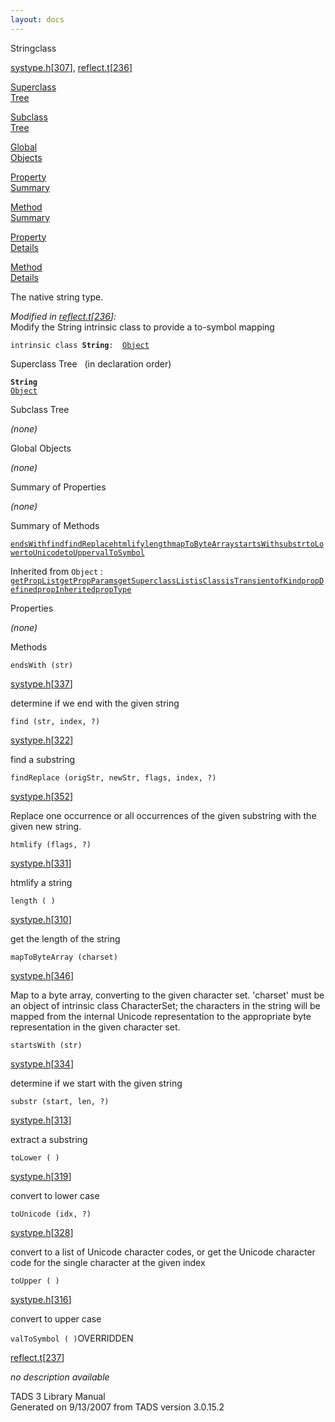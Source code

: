 ```yaml
---
layout: docs
---
```

<span class="title">String</span><span class="type">class</span>

[systype.h](../file/systype.h.html)\[[307](../source/systype.h.html#307)\],
[reflect.t](../file/reflect.t.html)\[[236](../source/reflect.t.html#236)\]

[Superclass  
Tree](#_SuperClassTree_)

[Subclass  
Tree](#_SubClassTree_)

[Global  
Objects](#_ObjectSummary_)

[Property  
Summary](#_PropSummary_)

[Method  
Summary](#_MethodSummary_)

[Property  
Details](#_Properties_)

[Method  
Details](#_Methods_)

<div class="fdesc">

The native string type.

*Modified in
[reflect.t](../file/reflect.t.html)\[[236](../source/reflect.t.html#236)\]:*  
Modify the String intrinsic class to provide a to-symbol mapping

`intrinsic class `**`String`**` :   `[`Object`](../object/Object1.html)

</div>

<span id="_SuperClassTree_"></span>

<div class="mjhd">

<span class="hdln">Superclass Tree</span>   (in declaration order)

</div>

**`String`**  
[`Object`](../object/Object1.html)  
<span id="_SubClassTree_"></span>

<div class="mjhd">

<span class="hdln">Subclass Tree</span>  

</div>

*(none)* <span id="_ObjectSummary_"></span>

<div class="mjhd">

<span class="hdln">Global Objects</span>  

</div>

*(none)* <span id="_PropSummary_"></span>

<div class="mjhd">

<span class="hdln">Summary of Properties</span>  

</div>





*(none)* <span id="_MethodSummary_"></span>

<div class="mjhd">

<span class="hdln">Summary of Methods</span>  

</div>

[`endsWith`](#endsWith)[`find`](#find)[`findReplace`](#findReplace)[`htmlify`](#htmlify)[`length`](#length)[`mapToByteArray`](#mapToByteArray)[`startsWith`](#startsWith)[`substr`](#substr)[`toLower`](#toLower)[`toUnicode`](#toUnicode)[`toUpper`](#toUpper)[`valToSymbol`](#valToSymbol)

Inherited from `Object` :  
[`getPropList`](../object/Object1.html#getPropList)[`getPropParams`](../object/Object1.html#getPropParams)[`getSuperclassList`](../object/Object1.html#getSuperclassList)[`isClass`](../object/Object1.html#isClass)[`isTransient`](../object/Object1.html#isTransient)[`ofKind`](../object/Object1.html#ofKind)[`propDefined`](../object/Object1.html#propDefined)[`propInherited`](../object/Object1.html#propInherited)[`propType`](../object/Object1.html#propType)

<span id="_Properties_"></span>

<div class="mjhd">

<span class="hdln">Properties</span>  

</div>

*(none)* <span id="_Methods_"></span>

<div class="mjhd">

<span class="hdln">Methods</span>  

</div>

<span id="endsWith"></span>

`endsWith (str)`

[systype.h](../file/systype.h.html)\[[337](../source/systype.h.html#337)\]

<div class="desc">

determine if we end with the given string

</div>

<span id="find"></span>

`find (str, index, ?)`

[systype.h](../file/systype.h.html)\[[322](../source/systype.h.html#322)\]

<div class="desc">

find a substring

</div>

<span id="findReplace"></span>

`findReplace (origStr, newStr, flags, index, ?)`

[systype.h](../file/systype.h.html)\[[352](../source/systype.h.html#352)\]

<div class="desc">

Replace one occurrence or all occurrences of the given substring with
the given new string.

</div>

<span id="htmlify"></span>

`htmlify (flags, ?)`

[systype.h](../file/systype.h.html)\[[331](../source/systype.h.html#331)\]

<div class="desc">

htmlify a string

</div>

<span id="length"></span>

`length ( )`

[systype.h](../file/systype.h.html)\[[310](../source/systype.h.html#310)\]

<div class="desc">

get the length of the string

</div>

<span id="mapToByteArray"></span>

`mapToByteArray (charset)`

[systype.h](../file/systype.h.html)\[[346](../source/systype.h.html#346)\]

<div class="desc">

Map to a byte array, converting to the given character set. 'charset'
must be an object of intrinsic class CharacterSet; the characters in the
string will be mapped from the internal Unicode representation to the
appropriate byte representation in the given character set.

</div>

<span id="startsWith"></span>

`startsWith (str)`

[systype.h](../file/systype.h.html)\[[334](../source/systype.h.html#334)\]

<div class="desc">

determine if we start with the given string

</div>

<span id="substr"></span>

`substr (start, len, ?)`

[systype.h](../file/systype.h.html)\[[313](../source/systype.h.html#313)\]

<div class="desc">

extract a substring

</div>

<span id="toLower"></span>

`toLower ( )`

[systype.h](../file/systype.h.html)\[[319](../source/systype.h.html#319)\]

<div class="desc">

convert to lower case

</div>

<span id="toUnicode"></span>

`toUnicode (idx, ?)`

[systype.h](../file/systype.h.html)\[[328](../source/systype.h.html#328)\]

<div class="desc">

convert to a list of Unicode character codes, or get the Unicode
character code for the single character at the given index

</div>

<span id="toUpper"></span>

`toUpper ( )`

[systype.h](../file/systype.h.html)\[[316](../source/systype.h.html#316)\]

<div class="desc">

convert to upper case

</div>

<span id="valToSymbol"></span>

`valToSymbol ( )`<span class="rem">OVERRIDDEN</span>

[reflect.t](../file/reflect.t.html)\[[237](../source/reflect.t.html#237)\]

<div class="desc">

*no description available*

</div>

<div class="ftr">

TADS 3 Library Manual  
Generated on 9/13/2007 from TADS version 3.0.15.2

</div>
